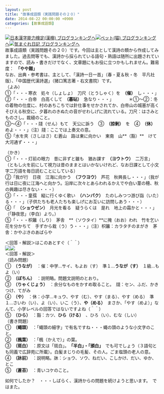 ```yaml
---
layout: post
title: "故事成語類（実践問題その２０）"
date: 2014-08-22 00:00:00 +0900
categories: [故事成語類]
---
```


[![](/syuusyuu9701/assets/images/故事成語類（実践問題その２０）-br_c_3028_1.gif)](http://blog.with2.net/link.php?1659096:3028 "日本漢字能力検定(漢検) ブログランキングへ")[日本漢字能力検定(漢検) ブログランキングへ](http://blog.with2.net/link.php?1659096:3028)[![](/syuusyuu9701/assets/images/故事成語類（実践問題その２０）-br_c_1348_1.gif)](http://blog.with2.net/link.php?1659096:1348 "ペット(猫) ブログランキングへ")[ペット(猫) ブログランキングへ](http://blog.with2.net/link.php?1659096:1348)[![](/syuusyuu9701/assets/images/故事成語類（実践問題その２０）-br_c_9257_1.gif)](http://blog.with2.net/link.php?1659096:9257 "気まぐれ日記 ブログランキングへ")[気まぐれ日記 ブログランキングへ](http://blog.with2.net/link.php?1659096:9257)  
故事成語類（実践問題その２０）です。今回は主として漢詩の類から作成してみました。過去問等でも、漢詩から採られている語句・熟語は随所に出題されていますので、読み・書きだけでなく、文章題にもお役に立つかもしれません。難易度：　**「やや難」**  
なお、出典・参考書は、主として、「漢詩一日一首」（春・夏＆秋・冬　平凡社版）、「中国歴代漢詩選」（猪口篤志著・右文書院）です。  
（よみ）  
①「・・・寒衣　処々（しょしょ）　刀尺（とうしゃく）を　**（催）**　し・・・」  
②「・・・白帝　白高くして　**（暮砧）**　急なり・・・」　　　　＊①～②：冬の着物の仕度に、村のあちこちでは針仕事をせかされてか、白帝山の城塞が高くそびえる秋空に、夕暮れのきぬたの音がせわしげに流れている。刀尺：はさみとものさし。裁縫のこと。  
③～④「・・・牋（せん）もて　天公に訴う　③　**（掠剰）**　を　④　**（休）**　めよ・・・」（注）牋：ここでは上奏文の意。  
⑤「水を夾（さしはさ）む蒼山　路は東に向かい　東南　山**（豁）**　けて大河通ず・・・」  
  
（かき）  
①「・・・灯前の眼力　昔に非ずと雖も　猶お課す　**（ヨウトウ）**　二万言」　（ともし火を前にして視力は昔のままとはいかないけれど、なお日課として小文字二万語を毎日読むことにしている）  
②「我が行　日夜　江海に向かう　**（フウヨウ）**　芦花　秋興長し・・・」（我が行は日に夜に江海へと向かう。沿岸に次々とあらわれるかえでや白い葦の穂、秋の興趣は尽きない・・・）  
③「・・・童孺　縦に行くゆく歌い　**（ハンパク）**　たのしみつつ游び詣（いた）る・・・」（子供たちも老人たちも楽しげにお互いに訪問しあう・・・）  
④「　**（ショウゼン）**　月光を看る　疑うらくは　是れ　地上の霜かと・・・」（「静夜思」（李白）より。）  
⑤「・・・枳籬（しり）　茅舎　**（ソウタイ）**に掩（おお）われ　竹を乞い　花を分かちて　手ずから栽（う）う・・・」（注）枳籬：カラタチのまがき　茅舎：かやぶきのあばらや  
  
＜回答・解説＞はこのあとすぐ（＾＾）  
![](/syuusyuu9701/assets/images/故事成語類（実践問題その２０）-da47d5e3b9b8ec8a43a2f0a052d4f9f1.jpg)![](/syuusyuu9701/assets/images/故事成語類（実践問題その２０）-c0a4c4b15c3ee0ca367f2edc4b2f2ee6.jpg)  
＜回答・解説＞  
（読み問題）  
①　**（うなが）**　：催：中学…サイ、もよお（す）　準１…**うなが（す）**　１級…もよ（い）  
②　**（ぼちん）**　：説明略。問題文説明のとおり。  
③　**（りゃくじょう）**　：余分なものをかすめ取ること。　牋：セン、ふだ、かきつけ、てがみ  
④　**（や）**　：休：小学…キュウ、やす（む）、やす（まる）、やす（める）　準１…さいわ（い）、よ（い）、いこ（う）、**や（める）**　まさか、「やす（めよ）」なんて、小学レベルの回答ではないですよね（＾＾）  
⑤　**（ひら）**　：豁：カツ、**ひら（ける）**　、ひろ（い）、むな（しい）  
（書き問題）  
①　**（蠅頭）**　：「蠅頭の細字」で有名ですね・・・蠅の頭のような小文字のこと。  
②　**（楓葉）**　：「楓（かえで）」の葉。  
③　**（斑白）**　：原文は「斑白」。　**「半白」・「頒白」**　でも可でしょう（３語句とも同義で広辞苑に所載）。白髪まじりの毛髪、その人。ごま塩頭の老人の意。  
④　**（牀前）**　：説明略。牀：ショウ、ソウ、ねだい、こしかけ、だい、ゆか、とこ  
⑤　**（蒼苔）**　：青いコケのこと。  
  
  
如何でしたか？　・・・しばらく、漢詩からの問題を続けようと思います。　ではまた。  
  